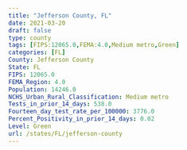 ```yaml
---
title: "Jefferson County, FL"
date: 2021-03-20
draft: false
type: county
tags: [FIPS:12065.0,FEMA:4.0,Medium metro,Green]
categories: [FL]
County: Jefferson County
State: FL
FIPS: 12065.0
FEMA_Region: 4.0
Population: 14246.0
NCHS_Urban_Rural_Classification: Medium metro
Tests_in_prior_14_days: 538.0
Fourteen_day_test_rate_per_100000: 3776.0
Percent_Positivity_in_prior_14_days: 0.02
Level: Green
url: /states/FL/jefferson-county
---
```



